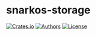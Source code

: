 # snarkos-storage

[![Crates.io](https://img.shields.io/crates/v/snarkos-storage.svg?color=neon)](https://crates.io/crates/snarkos-storage)
[![Authors](https://img.shields.io/badge/authors-Aleo-orange.svg)](../AUTHORS)
[![License](https://img.shields.io/badge/License-GPLv3-blue.svg)](./LICENSE.md)
